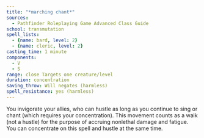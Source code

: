 ```yaml
---
title: "*marching chant*"
sources:
  - Pathfinder Roleplaying Game Advanced Class Guide
school: transmutation
spell_lists:
  - {name: bard, level: 2}
  - {name: cleric, level: 2}
casting_time: 1 minute
components:
  - V
  - S
range: close Targets one creature/level
duration: concentration
saving_throw: Will negates (harmless)
spell_resistance: yes (harmless)
---
```


You invigorate your allies, who can hustle as long as you continue to sing or chant (which requires your concentration). This movement counts as a walk (not a hustle) for the purpose of accruing nonlethal damage and fatigue. You can concentrate on this spell and hustle at the same time.

